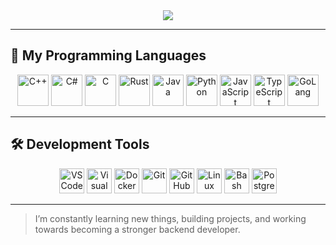 <div align="center">
  <img src="https://capsule-render.vercel.app/api?type=waving&color=6A0DAD&height=200&section=header&text=Welcome%20to%20my%20GitHub!&fontSize=40&fontColor=ffffff" />
</div>

---

## 🧠 My Programming Languages

<p align="center">
  <img src="https://cdn.jsdelivr.net/gh/devicons/devicon/icons/cplusplus/cplusplus-plain.svg" width="50" alt="C++"/>
  <img src="https://cdn.jsdelivr.net/gh/devicons/devicon/icons/csharp/csharp-plain.svg" width="50" alt="C#"/>
  <img src="https://cdn.jsdelivr.net/gh/devicons/devicon/icons/c/c-plain.svg" width="50" alt="C"/>
  <img src="https://cdn.jsdelivr.net/gh/devicons/devicon/icons/rust/rust-plain.svg" width="50" alt="Rust"/>
  <img src="https://cdn.jsdelivr.net/gh/devicons/devicon/icons/java/java-plain.svg" width="50" alt="Java"/>
  <img src="https://cdn.jsdelivr.net/gh/devicons/devicon/icons/python/python-plain.svg" width="50" alt="Python"/>
  <img src="https://cdn.jsdelivr.net/gh/devicons/devicon/icons/javascript/javascript-plain.svg" width="50" alt="JavaScript"/>
  <img src="https://cdn.jsdelivr.net/gh/devicons/devicon/icons/typescript/typescript-plain.svg" width="50" alt="TypeScript"/>
  <img src="https://cdn.jsdelivr.net/gh/devicons/devicon/icons/go/go-original-wordmark.svg" width="50" alt="GoLang"/>
</p>

---

## 🛠 Development Tools

<p align="center">
  <img src="https://cdn.jsdelivr.net/gh/devicons/devicon/icons/vscode/vscode-plain.svg" width="40" alt="VS Code"/>
  <img src="https://cdn.jsdelivr.net/gh/devicons/devicon/icons/visualstudio/visualstudio-plain.svg" width="40" alt="Visual Studio"/>
  <img src="https://cdn.jsdelivr.net/gh/devicons/devicon/icons/docker/docker-plain.svg" width="40" alt="Docker"/>
  <img src="https://cdn.jsdelivr.net/gh/devicons/devicon/icons/git/git-plain.svg" width="40" alt="Git"/>
  <img src="https://cdn.jsdelivr.net/gh/devicons/devicon/icons/github/github-original.svg" width="40" alt="GitHub"/>
  <img src="https://cdn.jsdelivr.net/gh/devicons/devicon/icons/linux/linux-plain.svg" width="40" alt="Linux"/>
  <img src="https://cdn.jsdelivr.net/gh/devicons/devicon/icons/bash/bash-plain.svg" width="40" alt="Bash"/>
  <img src="https://cdn.jsdelivr.net/gh/devicons/devicon/icons/postgresql/postgresql-plain.svg" width="40" alt="PostgreSQL"/>
</p>

---

> I’m constantly learning new things, building projects, and working towards becoming a stronger backend developer.
